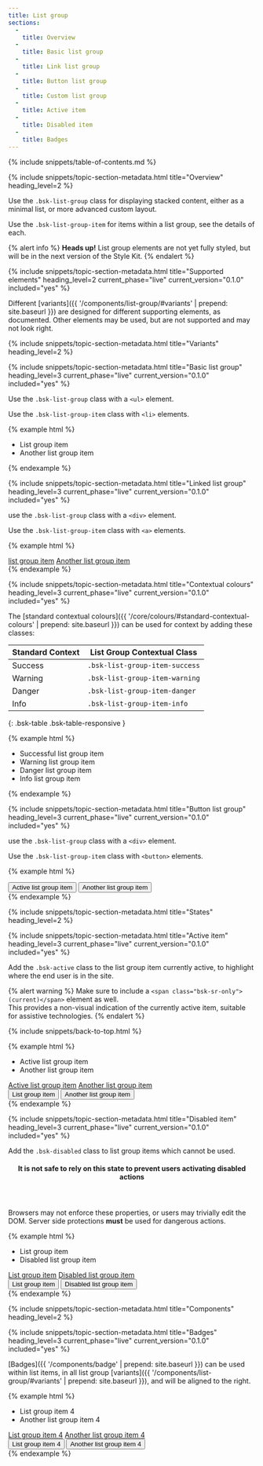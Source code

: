 ```yaml
---
title: List group
sections:
  -
    title: Overview
  -
    title: Basic list group
  -
    title: Link list group
  -
    title: Button list group
  -
    title: Custom list group
  -
    title: Active item
  -
    title: Disabled item
  -
    title: Badges
---
```


{% include snippets/table-of-contents.md %}

{% include snippets/topic-section-metadata.html
  title="Overview"
  heading_level=2
%}

Use the `.bsk-list-group` class for displaying stacked content, either as a minimal list, or more advanced custom layout.

Use the `.bsk-list-group-item` for items within a list group, see the details of each.

{% alert info %}
**Heads up!** List group elements are not yet fully styled, but will be in the next version of the Style Kit.
{% endalert %}

{% include snippets/topic-section-metadata.html
  title="Supported elements"
  heading_level=2
  current_phase="live"
  current_version="0.1.0"
  included="yes"
%}

Different [variants]({{ '/components/list-group/#variants' | prepend: site.baseurl }}) are designed for different
supporting elements, as documented. Other elements may be used, but are not supported and may not look right.

{% include snippets/topic-section-metadata.html
  title="Variants"
  heading_level=2
%}

{% include snippets/topic-section-metadata.html
  title="Basic list group"
  heading_level=3
  current_phase="live"
  current_version="0.1.0"
  included="yes"
%}

Use the `.bsk-list-group` class with a <code>&lt;ul&gt;</code> element.

Use the `.bsk-list-group-item` class with <code>&lt;li&gt;</code> elements.

{% example html %}
<ul class="bsk-list-group">
  <li class="bsk-list-group-item">List group item</li>
  <li class="bsk-list-group-item">Another list group item</li>
</ul>
{% endexample %}

{% include snippets/topic-section-metadata.html
  title="Linked list group"
  heading_level=3
  current_phase="live"
  current_version="0.1.0"
  included="yes"
%}

use the `.bsk-list-group` class with a <code>&lt;div&gt;</code> element.

Use the `.bsk-list-group-item` class with <code>&lt;a&gt;</code> elements.

{% example html %}
<div class="bsk-list-group">
  <a href="#" class="bsk-list-group-item">list group item</a>
  <a href="#" class="bsk-list-group-item">Another list group item</a>
</div>
{% endexample %}

{% include snippets/topic-section-metadata.html
  title="Contextual colours"
  heading_level=3
  current_phase="live"
  current_version="0.1.0"
  included="yes"
%}

The [standard contextual colours]({{ '/core/colours/#standard-contextual-colours' | prepend: site.baseurl }}) can be
used for context by adding these classes:

| Standard Context | List Group Contextual Class    |
| ---------------- | ------------------------------ |
| Success          | `.bsk-list-group-item-success` |
| Warning          | `.bsk-list-group-item-warning` |
| Danger           | `.bsk-list-group-item-danger`  |
| Info             | `.bsk-list-group-item-info`    |
{: .bsk-table .bsk-table-responsive }

{% example html %}
<ul class="bsk-list-group">
  <li class="bsk-list-group-item bsk-list-group-item-success">Successful list group item</li>
  <li class="bsk-list-group-item bsk-list-group-item-warning">Warning list group item</li>
  <li class="bsk-list-group-item bsk-list-group-item-danger">Danger list group item</li>
  <li class="bsk-list-group-item bsk-list-group-item-info">Info list group item</li>
</ul>
{% endexample %}

{% include snippets/topic-section-metadata.html
  title="Button list group"
  heading_level=3
  current_phase="live"
  current_version="0.1.0"
  included="yes"
%}

use the `.bsk-list-group` class with a <code>&lt;div&gt;</code> element.

Use the `.bsk-list-group-item` class with <code>&lt;button&gt;</code> elements.

{% example html %}
<div class="bsk-list-group">
  <button type="button" class="bsk-list-group-item">Active list group item</button>
  <button type="button" class="bsk-list-group-item">Another list group item</button>
</div>
{% endexample %}

{% include snippets/topic-section-metadata.html
  title="States"
  heading_level=2
%}

{% include snippets/topic-section-metadata.html
  title="Active item"
  heading_level=3
  current_phase="live"
  current_version="0.1.0"
  included="yes"
%}

Add the `.bsk-active` class to the list group item currently active, to highlight where the end user is in the site.

{% alert warning %}
Make sure to include a `<span class="bsk-sr-only">(current)</span>` element as well. <br />
This provides a non-visual indication of the currently active item, suitable for assistive technologies.
{% endalert %}

{% include snippets/back-to-top.html %}

{% example html %}
<!-- Basic list group -->
<ul class="bsk-list-group">
  <li class="bsk-list-group-item bsk-active">Active list group item</li>
  <li class="bsk-list-group-item">Another list group item</li>
</ul>

<!-- Link list group -->
<div class="bsk-list-group">
  <a href="#" class="bsk-list-group-item bsk-active">Active list group item</a>
  <a href="#" class="bsk-list-group-item">Another list group item</a>
</div>

<!-- Button list group -->
<div class="bsk-list-group">
  <button type="button" class="bsk-list-group-item bsk-active">List group item</button>
  <button type="button" class="bsk-list-group-item">Another list group item</button>
</div>
{% endexample %}

{% include snippets/topic-section-metadata.html
  title="Disabled item"
  heading_level=3
  current_phase="live"
  current_version="0.1.0"
  included="yes"
%}

Add the `.bsk-disabled` class to list group items which cannot be used.

<div class="bsk-alert bsk-alert-solid bsk-alert-danger bsk-alert-block bsk-alert-icon">
  <header class="bsk-alert-heading">
    <h4><i class="fa fa-fw fa-exclamation-circle bsk-alert-icon"></i>
    It is not safe to rely on this state to prevent users activating disabled actions</h4>
  </header>
  <p>Browsers may not enforce these properties, or users may trivially edit the DOM. Server side protections
   <strong>must</strong> be used for dangerous actions.</p>
</div>

{% example html %}
<!-- Basic list group -->
<ul class="bsk-list-group">
  <li class="bsk-list-group-item">List group item</li>
  <li class="bsk-list-group-item disabled">Disabled list group item</li>
</ul>

<!-- Link list group -->
<div class="bsk-list-group">
  <a href="#" class="bsk-list-group-item">List group item</a>
  <a href="#" class="bsk-list-group-item bsk-disabled">Disabled list group item</a>
</div>

<!-- Button list group -->
<div class="bsk-list-group">
  <button type="button" class="bsk-list-group-item">List group item</button>
  <button type="button" class="bsk-list-group-item bsk-disabled">Disabled list group item</button>
</div>
{% endexample %}

{% include snippets/topic-section-metadata.html
  title="Components"
  heading_level=2
%}

{% include snippets/topic-section-metadata.html
  title="Badges"
  heading_level=3
  current_phase="live"
  current_version="0.1.0"
  included="yes"
%}

[Badges]({{ '/components/badge' | prepend: site.baseurl }}) can be used within list items, in all list group
[variants]({{ '/components/list-group/#variants' | prepend: site.baseurl }}), and will be aligned to the right.

{% example html %}
<!-- Basic list group -->
<ul class="bsk-list-group">
  <li class="bsk-list-group-item">List group item <span class="bsk-badge">4</span></li>
  <li class="bsk-list-group-item">Another list group item <span class="bsk-badge">4</span></li>
</ul>

<!-- Link list group -->
<div class="bsk-list-group">
  <a href="#" class="bsk-list-group-item">List group item <span class="bsk-badge">4</span></a>
  <a href="#" class="bsk-list-group-item">Another list group item <span class="bsk-badge">4</span></a>
</div>

<!-- Button list group -->
<div class="bsk-list-group">
  <button type="button" class="bsk-list-group-item">List group item <span class="bsk-badge">4</span></button>
  <button type="button" class="bsk-list-group-item">Another list group item <span class="bsk-badge">4</span></button>
</div>
{% endexample %}
